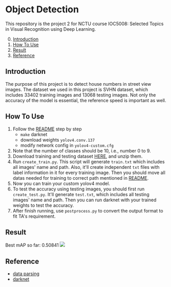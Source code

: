 # Object Detection
This repository is the project 2 for NCTU course IOC5008: Selected Topics in Visual Recognition using Deep Learning.

0. [Introduction](#Introduction)
1. [How To Use](#How-To-Use)
2. [Result](#Result)
3. [Reference](#Reference)

## Introduction
The purpose of this project is to detect house numbers in street view images. The dataset we used in this project is SVHN dataset, which includes 33402 training images and 13068 testing images. Not only the accuracy of the model is essential, the reference speed is important as well.

## How To Use
1. Follow the [README](https://github.com/AlexeyAB/darknet#yolo-v4-v3-and-v2-for-windows-and-linux) step by step
    + `make` darknet
    + download weights `yolov4.conv.137`
    + modify network config in `yolov4-custom.cfg`
2. Note that the number of classes should be 10, i.e., number 0 to 9. 
3. Download training and testing dataset [HERE](https://drive.google.com/drive/u/1/folders/1Ob5oT9Lcmz7g5mVOcYH3QugA7tV3WsSl), and unzip them.
4. Run `create_train.py`. This script will generate `train.txt` which includes all images' name and path. Also, it'll create independent `txt` files with label information in it for every training image. Then you should move all datas needed for training to correct path mentioned in [README](https://github.com/AlexeyAB/darknet#yolo-v4-v3-and-v2-for-windows-and-linux).
5. Now you can train your custom yolov4 model.
6. To test the accuracy using testing images, you should first run `create_test.py`. It'll generate `test.txt`, which includes all testing images' name and path. Then you can run darknet with your trained weights to test the accuracy.
7. After finish running, use `postprocess.py` to convert the output format to fit TA's requirement.



## Result
Best mAP so far: 0.50841
![](https://i.imgur.com/AZG00T4.png)
## Reference
+ [data parsing](https://github.com/pavitrakumar78/Street-View-House-Numbers-SVHN-Detection-and-Classification-using-CNN/blob/master/construct_datasets.py)
+ [darknet](https://github.com/AlexeyAB/darknet)

